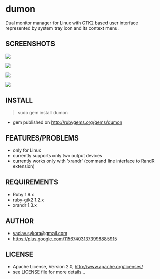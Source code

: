 # dumon

Dual monitor manager for Linux with GTK2 based user interface represented by system tray icon and its context menu.

## SCREENSHOTS

[![](https://raw.github.com/veny/dumon/master/screenshots/tray_icon.png)](https://raw.github.com/veny/dumon/master/screenshots/tray_icon.png)

[![](https://raw.github.com/veny/dumon/master/screenshots/basic_menu.png)](https://raw.github.com/veny/dumon/master/screenshots/basic_menu.png)

[![](https://raw.github.com/veny/dumon/master/screenshots/resolution_menu.png)](https://raw.github.com/veny/dumon/master/screenshots/resolution_menu.png)

[![](https://raw.github.com/veny/dumon/master/screenshots/mirror_menu.png)](https://raw.github.com/veny/dumon/master/screenshots/mirror_menu.png)


## INSTALL

 > sudo gem install dumon

* gem published on http://rubygems.org/gems/dumon


## FEATURES/PROBLEMS

* only for Linux
* currently supports only two output devices
* currently works only with 'xrandr' (command line interface to RandR extension)

## REQUIREMENTS

* Ruby 1.9.x
* ruby-gtk2 1.2.x
* xrandr 1.3.x

## AUTHOR

* vaclav.sykora@gmail.com
* https://plus.google.com/115674031373998885915

## LICENSE

* Apache License, Version 2.0, http://www.apache.org/licenses/
* see LICENSE file for more details...
